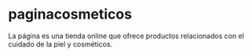 # paginacosmeticos
La página es una tienda online que ofrece productos relacionados con el cuidado de la piel y cosméticos. 
